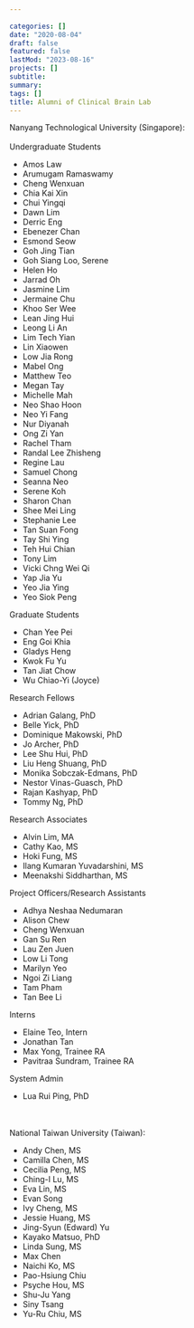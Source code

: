 ```yaml
---
 
categories: []
date: "2020-08-04"
draft: false
featured: false
lastMod: "2023-08-16"
projects: []
subtitle:  
summary:  
tags: []
title: Alumni of Clinical Brain Lab
---
```




Nanyang Technological University (Singapore):
</br></br>
Undergraduate Students
- Amos Law 
- Arumugam Ramaswamy 
- Cheng Wenxuan 
- Chia Kai Xin 
- Chui Yingqi 
- Dawn Lim 
- Derric Eng 
- Ebenezer Chan 
- Esmond Seow 
- Goh Jing Tian 
- Goh Siang Loo, Serene 
- Helen Ho 
- Jarrad Oh 
- Jasmine Lim
- Jermaine Chu 
- Khoo Ser Wee 
- Lean Jing Hui 
- Leong Li An 
- Lim Tech Yian 
- Lin Xiaowen 
- Low Jia Rong 
- Mabel Ong 
- Matthew Teo 
- Megan Tay 
- Michelle Mah 
- Neo Shao Hoon 
- Neo Yi Fang 
- Nur Diyanah 
- Ong Zi Yan 
- Rachel Tham 
- Randal Lee Zhisheng 
- Regine Lau 
- Samuel Chong 
- Seanna Neo 
- Serene Koh 
- Sharon Chan 
- Shee Mei Ling 
- Stephanie Lee 
- Tan Suan Fong 
- Tay Shi Ying 
- Teh Hui Chian 
- Tony Lim
- Vicki Chng Wei Qi 
- Yap Jia Yu 
- Yeo Jia Ying 
- Yeo Siok Peng 

Graduate Students
- Chan Yee Pei
- Eng Goi Khia
- Gladys Heng 
- Kwok Fu Yu
- Tan Jiat Chow
- Wu Chiao-Yi (Joyce)

Research Fellows
- Adrian Galang, PhD
- Belle Yick, PhD
- Dominique Makowski, PhD
- Jo Archer, PhD
- Lee Shu Hui, PhD
- Liu Heng Shuang, PhD
- Monika Sobczak-Edmans, PhD
- Nestor Vinas-Guasch, PhD
- Rajan Kashyap, PhD
- Tommy Ng, PhD

Research Associates
- Alvin Lim, MA
- Cathy Kao, MS
- Hoki Fung, MS
- Ilang Kumaran Yuvadarshini, MS
- Meenakshi Siddharthan, MS

Project Officers/Research Assistants
- Adhya Neshaa Nedumaran
- Alison Chew
- Cheng Wenxuan
- Gan Su Ren
- Lau Zen Juen
- Low Li Tong
- Marilyn Yeo
- Ngoi Zi Liang
- Tam Pham
- Tan Bee Li

Interns
- Elaine Teo, Intern
- Jonathan Tan
- Max Yong, Trainee RA
- Pavitraa Sundram, Trainee RA

System Admin
- Lua Rui Ping, PhD

</br></br>
National Taiwan University (Taiwan):
- Andy Chen, MS
- Camilla Chen, MS
- Cecilia Peng, MS
- Ching-I Lu, MS
- Eva Lin, MS
- Evan Song
- Ivy Cheng, MS
- Jessie Huang, MS
- Jing-Syun (Edward) Yu
- Kayako Matsuo, PhD
- Linda Sung, MS
- Max Chen
- Naichi Ko, MS
- Pao-Hsiung Chiu
- Psyche Hou, MS
- Shu-Ju Yang
- Siny Tsang
- Yu-Ru Chiu, MS
